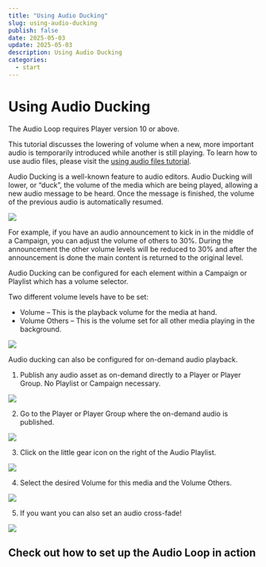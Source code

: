 ```yaml
---
title: "Using Audio Ducking"
slug: using-audio-ducking
publish: false
date: 2025-05-03
update: 2025-05-03
description: Using Audio Ducking
categories:
  - start
---
```


Using Audio Ducking
===================

The Audio Loop requires Player version 10 or above.

This tutorial discusses the lowering of volume when a new, more important audio is temporarily introduced while another is still playing. To learn how to use audio files, please visit the [using audio files tutorial](/audio-content/using-audio-files).

Audio Ducking is a well-known feature to audio editors. Audio Ducking will lower, or “duck”, the volume of the media which are being played, allowing a new audio message to be heard. Once the message is finished, the volume of the previous audio is automatically resumed.

![](https://static.helpjuice.com/helpjuice_production/uploads/upload/image/23821/direct/1731611252130/what-is-audio-ducking-and-how-to-use-it-for-audio-content_1.png)

For example, if you have an audio announcement to kick in in the middle of a Campaign, you can adjust the volume of others to 30%. During the announcement the other volume levels will be reduced to 30% and after the announcement is done the main content is returned to the original level.

Audio Ducking can be configured for each element within a Campaign or Playlist which has a volume selector.

Two different volume levels have to be set:

* Volume – This is the playback volume for the media at hand.
* Volume Others – This is the volume set for all other media playing in the background.

![](https://static.helpjuice.com/helpjuice_production/uploads/upload/image/23821/direct/1741713683219/image.png)

Audio ducking can also be configured for on-demand audio playback.

1. Publish any audio asset as on-demand directly to a Player or Player Group. No Playlist or Campaign necessary.

![](https://static.helpjuice.com/helpjuice_production/uploads/upload/image/23821/direct/1741714669375/image.png)

2. Go to the Player or Player Group where the on-demand audio is published.

![](https://static.helpjuice.com/helpjuice_production/uploads/upload/image/23821/direct/1741715645161/image.png)

3. Click on the little gear icon on the right of the Audio Playlist.

![](https://static.helpjuice.com/helpjuice_production/uploads/upload/image/23821/direct/1741715765268/image.png)

4. Select the desired Volume for this media and the Volume Others.

![](https://static.helpjuice.com/helpjuice_production/uploads/upload/image/23821/direct/1741715806487/image.png)

5. If you want you can also set an audio cross-fade!

![](https://static.helpjuice.com/helpjuice_production/uploads/upload/image/23821/direct/1741715828121/image.png)

Check out how to set up the Audio Loop in action
------------------------------------------------
